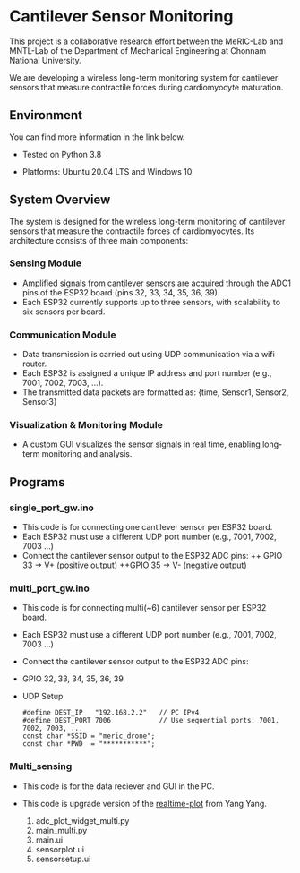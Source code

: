 # Cantilever Sensor Monitoring

This project is a collaborative research effort between the MeRIC-Lab and MNTL-Lab of the Department of Mechanical Engineering at Chonnam National University.

We are developing a wireless long-term monitoring system for cantilever sensors that measure contractile forces during cardiomyocyte maturation.

## Environment

You can find more information in the link below.

 + Tested on Python 3.8
   
 + Platforms: Ubuntu 20.04 LTS and Windows 10

## System Overview

The system is designed for the wireless long-term monitoring of cantilever sensors that measure the contractile forces of cardiomyocytes. Its architecture consists of three main components:

### Sensing Module
+ Amplified signals from cantilever sensors are acquired through the ADC1 pins of the ESP32 board (pins 32, 33, 34, 35, 36, 39).
+ Each ESP32 currently supports up to three sensors, with scalability to six sensors per board.

### Communication Module
+ Data transmission is carried out using UDP communication via a wifi router.
+ Each ESP32 is assigned a unique IP address and port number (e.g., 7001, 7002, 7003, …).
+ The transmitted data packets are formatted as: {time, Sensor1, Sensor2, Sensor3}

### Visualization & Monitoring Module
+ A custom GUI visualizes the sensor signals in real time, enabling long-term monitoring and analysis.

## Programs

### single_port_gw.ino 
+ This code is for connecting one cantilever sensor per ESP32 board. 
+ Each ESP32 must use a different UDP port number (e.g., 7001, 7002, 7003 …)
+ Connect the cantilever sensor output to the ESP32 ADC pins:
++ GPIO 33 → V+ (positive output)
++GPIO 35 → V- (negative output)

### multi_port_gw.ino
+ This code is for connecting multi(~6) cantilever sensor per ESP32 board. 
+ Each ESP32 must use a different UDP port number (e.g., 7001, 7002, 7003 …)
+ Connect the cantilever sensor output to the ESP32 ADC pins:
+ GPIO 32, 33, 34, 35, 36, 39
+ UDP Setup

      #define DEST_IP   "192.168.2.2"   // PC IPv4
      #define DEST_PORT 7006            // Use sequential ports: 7001, 7002, 7003, ...
      const char *SSID = "meric_drone";
      const char *PWD  = "***********";

### Multi_sensing
+ This code is for the data reciever and GUI in the PC.
+ This code is upgrade version of the [realtime-plot](https://github.com/Gowoon12/Microsystem_team4/tree/main/Dynamixel_Linux-main/realtimeplot_forGW) from Yang Yang.

  1. adc_plot_widget_multi.py
  2. main_multi.py
  3. main.ui
  4. sensorplot.ui
  5. sensorsetup.ui






